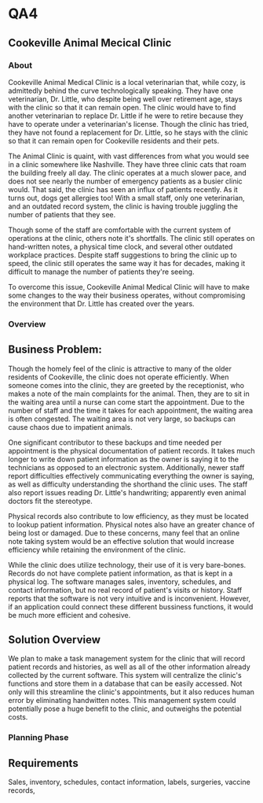 # QA4  
## Cookeville Animal Mecical Clinic  
### About
Cookeville Animal Medical Clinic is a local veterinarian that, while cozy, is admittedly behind the curve technologically speaking. They have one veterinarian, Dr. Little, who despite being well over retirement age, stays with the clinic so that it can remain open. The clinic would have to find another veterinarian to replace Dr. Little if he were to retire because they have to operate under a veterinarian's license. Though the clinic has tried, they have not found a replacement for Dr. Little, so he stays with the clinic so that it can remain open for Cookeville residents and their pets. 

The Animal Clinic is quaint, with vast differences from what you would see in a clinic somewhere like Nashville. They have three clinic cats that roam the building freely all day. The clinic operates at a much slower pace, and does not see nearly the number of emergency patients as a busier clinic would. That said, the clinic has seen an influx of patients recently. As it turns out, dogs get allergies too! With a small staff, only one veterinarian, and an outdated record system, the clinic is having trouble juggling the number of patients that they see. 

Though some of the staff are comfortable with the current system of operations at the clinic, others note it's shortfalls. The clinic still operates on hand-written notes, a physical time clock, and several other outdated workplace practices. Despite staff suggestions to bring the clinic up to speed, the clinic still operates the same way it has for decades, making it difficult to manage the number of patients they're seeing. 

To overcome this issue, Cookeville Animal Medical Clinic will have to make some changes to the way their business operates, without compromising the environment that Dr. Little has created over the years. 

### Overview
## Business Problem:

Though the homely feel of the clinic is attractive to many of the older residents of Cookeville, the clinic does not operate efficiently. When someone comes into the clinic, they are greeted by the receptionist, who makes a note of the main complaints for the animal. Then, they are to sit in the waiting area until a nurse can come start the appointment. Due to the number of staff and the time it takes for each appointment, the waiting area is often congested. The waiting area is not very large, so backups can cause chaos due to impatient animals.

One significant contributor to these backups and time   needed per appointment is the physical documentation of patient records. It takes much longer to write down patient information as the owner is saying it to the technicians as opposed to an electronic system. Additionally, newer staff report difficulties effectively communicating everything the owner is saying, as well as difficulty understanding the shorthand the clinic uses. The staff also report issues reading Dr. Little's handwriting; apparently even animal doctors fit the stereotype. 

Physical records also contribute to low efficiency, as they must be located to lookup patient information. Physical notes also have an greater chance of being lost or damaged. Due to these concerns, many feel that an online note taking system would be an effective solution that would increase efficiency while retaining the environment of the clinic. 

While the clinic does utilize technology, their use of it is very bare-bones. Records do not have complete patient information, as that is kept in a physical log. The software manages sales, inventory, schedules, and contact information, but no real record of patient's visits or history. Staff reports that the software is not very intuitive and is inconvenient. However, if an application could connect these different bussiness functions, it would be much more efficient and cohesive. 

## Solution Overview
We plan to make a task management system for the clinic that will record patient records and histories, as well as all of the other information already collected by the current software. This system will centralize the clinic's functions and store them in a database that can be easily accessed. Not only will this streamline the clinic's appointments, but it also reduces human error by eliminating handwitten notes. This management system could potentially pose a huge benefit to the clinic, and outweighs the potential costs.

### Planning Phase
## Requirements




Sales, inventory, schedules, contact information, labels, surgeries, vaccine records, 
